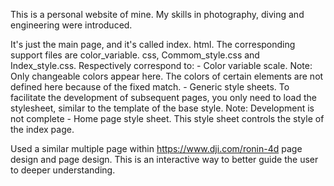 <Introduction> This is a personal website of mine. My skills in photography, diving and engineering were introduced.


<Structure> It's just the main page, and it's called index. html. 
The corresponding support files are color_variable. css, Commom_style.css and Index_style.css.
  Respectively correspond to:
     - Color variable scale. Note: Only changeable colors appear here. The colors of certain elements are not defined here because of the fixed match.
    - Generic style sheets. To facilitate the development of subsequent pages, you only need to load the stylesheet, similar to the template of the base style. Note: Development is not complete
    - Home page style sheet. This style sheet controls the style of the index page.


<Interesting> Used a similar multiple page within https://www.dji.com/ronin-4d page design and page design. This is an interactive way to better guide the user to deeper understanding.
